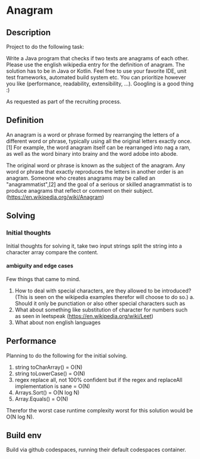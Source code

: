 # Anagram

## Description
Project to do the following task:

Write a Java program that checks if two texts are anagrams of each other.
Please use the english wikipedia entry for the definition of anagram.
The solution has to be in Java or Kotlin.
Feel free to use your favorite IDE, unit test frameworks, automated build system etc.
You can prioritize however you like (performance, readability, extensibility, …).
Googling is a good thing :)

As requested as part of the recruiting process.

## Definition

An anagram is a word or phrase formed by rearranging the letters of a different word or phrase, typically using all the original letters exactly once.[1] For example, the word anagram itself can be rearranged into nag a ram, as well as the word binary into brainy and the word adobe into abode.

The original word or phrase is known as the subject of the anagram. Any word or phrase that exactly reproduces the letters in another order is an anagram. Someone who creates anagrams may be called an "anagrammatist",[2] and the goal of a serious or skilled anagrammatist is to produce anagrams that reflect or comment on their subject. (https://en.wikipedia.org/wiki/Anagram)


## Solving

### Initial thoughts
Initial thoughts for solving it, take two input strings split the string into a character array compare the content.

#### ambiguity and edge cases

Few things that came to mind.
1. How to deal with special characters, are they allowed to be introduced? (This is seen on the wikipedia examples therefor will choose to do so.)
    a. Should it only be punctiation or also other special characters such as
2. What about something like substitution of character for numbers such as seen in leetspeak (https://en.wikipedia.org/wiki/Leet)
3. What about non english languages

## Performance

Planning to do the following for the initial solving.
1. string toCharArray() = O(N)
2. string toLowerCase() = O(N)
3. regex replace all, not 100% confident but if the regex and replaceAll implementation is sane = O(N)
4. Arrays.Sort() = O(N log N)
5. Array.Equals() = O(N)

Therefor the worst case runtime complexity worst for this solution would be O(N log N).

## Build env
Build via github codespaces, running their default codespaces container.